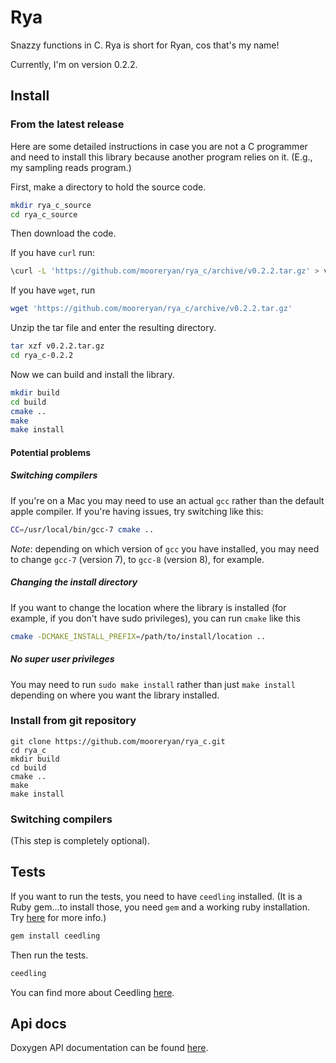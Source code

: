 # Rya

Snazzy functions in C.  Rya is short for Ryan, cos that's my name!

Currently, I'm on version 0.2.2.

## Install

### From the latest release

Here are some detailed instructions in case you are not a C programmer and need to install this library because another program relies on it.  (E.g., my sampling reads program.)

First, make a directory to hold the source code.

```bash
mkdir rya_c_source
cd rya_c_source
```

Then download the code.  

If you have `curl` run:

```bash
\curl -L 'https://github.com/mooreryan/rya_c/archive/v0.2.2.tar.gz' > v0.2.2.tar.gz
```

If you have `wget`, run

```bash
wget 'https://github.com/mooreryan/rya_c/archive/v0.2.2.tar.gz'
```

Unzip the tar file and enter the resulting directory.

```bash
tar xzf v0.2.2.tar.gz
cd rya_c-0.2.2
```

Now we can build and install the library.

```bash
mkdir build
cd build
cmake ..
make
make install
```

#### Potential problems

##### Switching compilers

If you're on a Mac you may need to use an actual `gcc` rather than the default apple compiler.  If you're having issues, try switching like this:

```bash
CC=/usr/local/bin/gcc-7 cmake ..
```

*Note*:  depending on which version of `gcc` you have installed, you may need to change `gcc-7` (version 7), to `gcc-8` (version 8), for example.


##### Changing the install directory 

If you want to change the location where the library is installed (for example, if you don't have sudo privileges), you can run `cmake` like this

```bash
cmake -DCMAKE_INSTALL_PREFIX=/path/to/install/location ..
```

##### No super user privileges

You may need to run `sudo make install` rather than just `make install` depending on where you want the library installed.

### Install from git repository

```
git clone https://github.com/mooreryan/rya_c.git
cd rya_c
mkdir build
cd build
cmake ..
make
make install
```

### Switching compilers

(This step is completely optional).  

## Tests

If you want to run the tests, you need to have `ceedling` installed.  (It is a Ruby gem...to install those, you need `gem` and a working ruby installation.  Try [here](https://rvm.io) for more info.)

```bash
gem install ceedling
```

Then run the tests.

```bash
ceedling
```

You can find more about Ceedling [here](http://www.throwtheswitch.org/ceedling).

## Api docs

Doxygen API documentation can be found [here](https://mooreryan.github.io/rya_c/).
